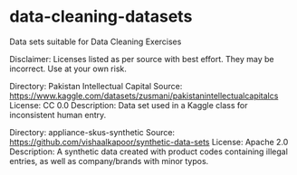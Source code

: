 # data-cleaning-datasets
Data sets suitable for Data Cleaning Exercises

Disclaimer: Licenses listed as per source with best effort. They may be incorrect. Use at your own risk.


Directory: Pakistan Intellectual Capital
Source: https://www.kaggle.com/datasets/zusmani/pakistanintellectualcapitalcs
License: CC 0.0
Description: Data set used in a Kaggle class for inconsistent human entry.

Directory: appliance-skus-synthetic
Source: https://github.com/vishaalkapoor/synthetic-data-sets
License: Apache 2.0
Description: A synthetic data created with product codes containing illegal entries, as well as company/brands with minor typos.
